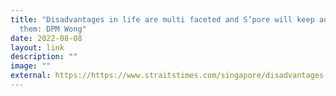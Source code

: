 ```yaml
---
title: "Disadvantages in life are multi faceted and S’pore will keep addressing
  them: DPM Wong"
date: 2022-08-08
layout: link
description: ""
image: ""
external: https://https://www.straitstimes.com/singapore/disadvantages-in-life-are-multi-faceted-and-spore-will-keep-addressing-them-dpm-wong
---
```

